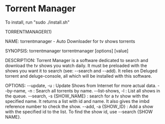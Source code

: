 Torrent Manager
====================

To install, run "sudo ./install.sh"

TORRENTMANAGER(1)

NAME:
	torrentmanager - Auto Downloader for tv shows torrents

SYNOPSIS:
	torrentmanager
	torrentmanager [options] [value]

DESCRIPTION:
	Torrent Manager is a software dedicated to search and download the tv shows you watch daily. It must be preloaded with the shows you want it to search (see: --search and --add). It relies on Deluged torrent and deluge-console, all which will be installed with this software.

OPTIONS:
	--update, -u		 : Update Shows from Internet for more actual data.
	--by-name, -n		 : Search all torrents by name.
	--list-shows, -l	 : List all shows in the queue.
	--search, -s {SHOW_NAME} : search for a tv show with the specified name. It returns a list with id and name. It also gives the imbd reference number to check the show.
	--add, -a {SHOW_ID}	 : Add a show with the specified id to the list. To find the show id, use --search {SHOW NAME}.
